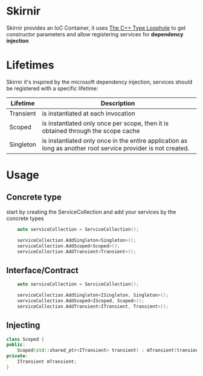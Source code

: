 # Skirnir

Skirnir provides an IoC Container, it uses [The C++ Type Loophole](https://alexpolt.github.io/type-loophole.html) to get
constructor parameters and allow registering services for **dependency injection**

# Lifetimes

Skirnir it's inspired by the microsoft dependency injection, services should be registered with a specific lifetime:

| Lifetime  | Description                                                                                                  |
|-----------|--------------------------------------------------------------------------------------------------------------|
| Transient | is instantiated at each invocation                                                                           |
| Scoped    | is instantiated only once per scope, then it is obtained through the scope cache                             |
| Singleton | is instantiated only once in the entire application as long as another root service provider is not created. |

# Usage

## Concrete type
start by creating the ServiceCollection and add your services by the concrete types
```cpp
    auto serviceCollection = ServiceCollection();

    serviceCollection.AddSingleton<Singleton>();
    serviceCollection.AddScoped<Scoped>();
    serviceCollection.AddTransient<Transient>();
```

## Interface/Contract
```cpp
    auto serviceCollection = ServiceCollection();

    serviceCollection.AddSingleton<ISingleton, Singleton>();
    serviceCollection.AddScoped<IScoped, Scoped>();
    serviceCollection.AddTransient<ITransient, Transient>();
```

## Injecting

```cpp
class Scoped {
public:
    Scoped(std::shared_ptr<ITransient> transient) : mTransient(transient) {}
private:
    ITransient mTransient;
}
```